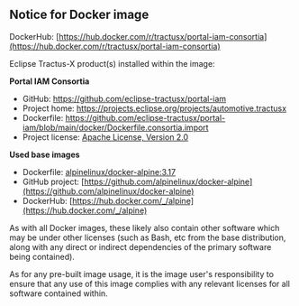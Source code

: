 ## Notice for Docker image

DockerHub: [https://hub.docker.com/r/tractusx/portal-iam-consortia](https://hub.docker.com/r/tractusx/portal-iam-consortia)

Eclipse Tractus-X product(s) installed within the image:

__Portal IAM Consortia__

- GitHub: https://github.com/eclipse-tractusx/portal-iam
- Project home: https://projects.eclipse.org/projects/automotive.tractusx
- Dockerfile: https://github.com/eclipse-tractusx/portal-iam/blob/main/docker/Dockerfile.consortia.import
- Project license: [Apache License, Version 2.0](https://github.com/eclipse-tractusx/portal-iam/blob/main/LICENSE)

__Used base images__

- Dockerfile: [alpinelinux/docker-alpine:3.17](https://github.com/alpinelinux/docker-alpine/blob/681b8c677aaed66e48a5ce721509647bd4dcd017/x86_64/Dockerfile)
- GitHub project: [https://github.com/alpinelinux/docker-alpine](https://github.com/alpinelinux/docker-alpine)
- DockerHub: [https://hub.docker.com/_/alpine](https://hub.docker.com/_/alpine)

As with all Docker images, these likely also contain other software which may be under other licenses (such as Bash, etc from the base distribution, along with any direct or indirect dependencies of the primary software being contained).

As for any pre-built image usage, it is the image user's responsibility to ensure that any use of this image complies
with any relevant licenses for all software contained within.
